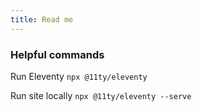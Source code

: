 ```yaml
---
title: Read me
---
```


### Helpful commands

Run Eleventy `npx @11ty/eleventy`


Run site locally `npx @11ty/eleventy --serve`
